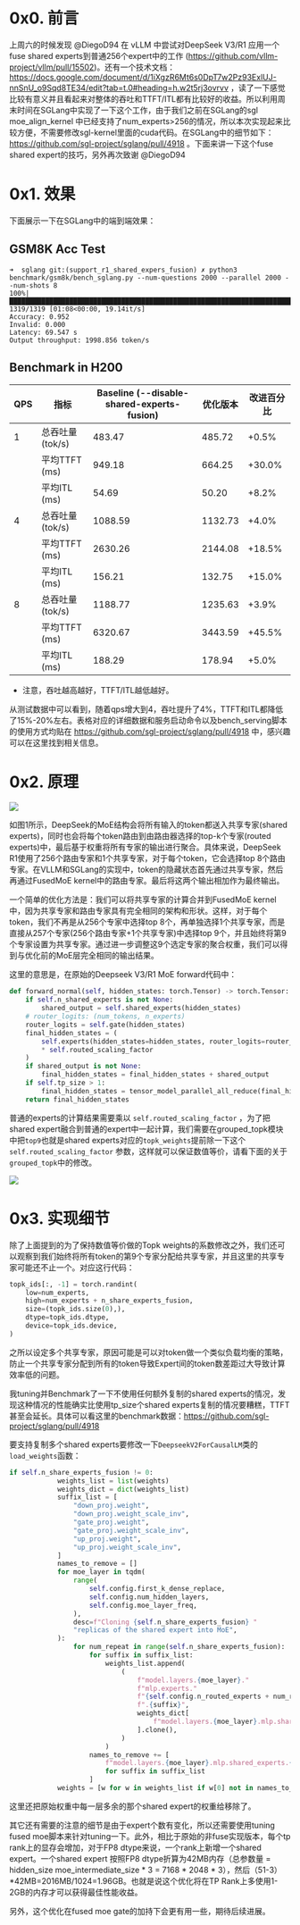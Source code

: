 # 0x0. 前言

上周六的时候发现 @DiegoD94 在 vLLM 中尝试对DeepSeek V3/R1 应用一个fuse shared experts到普通256个expert中的工作 (https://github.com/vllm-project/vllm/pull/15502)。还有一个技术文档：https://docs.google.com/document/d/1iXgzR6Mt6s0DpT7w2Pz93ExlUJ-nnSnU_o9Sqd8TE34/edit?tab=t.0#heading=h.w2t5rj3ovrvv ，读了一下感觉比较有意义并且看起来对整体的吞吐和TTFT/ITL都有比较好的收益。所以利用周末时间在SGLang中实现了一下这个工作，由于我们之前在SGLang的sgl moe_align_kernel 中已经支持了num_experts>256的情况，所以本次实现起来比较方便，不需要修改sgl-kernel里面的cuda代码。在SGLang中的细节如下：https://github.com/sgl-project/sglang/pull/4918 。下面来讲一下这个fuse shared expert的技巧，另外再次致谢 @DiegoD94

# 0x1. 效果

下面展示一下在SGLang中的端到端效果：


## GSM8K Acc Test

```shell
➜  sglang git:(support_r1_shared_expers_fusion) ✗ python3 benchmark/gsm8k/bench_sglang.py --num-questions 2000 --parallel 2000 --num-shots 8                                            
100%|████████████████████████████████████████████████████████████████████████| 1319/1319 [01:08<00:00, 19.14it/s]
Accuracy: 0.952
Invalid: 0.000
Latency: 69.547 s
Output throughput: 1998.856 token/s
```

## Benchmark in H200

| QPS | 指标 | Baseline (--disable-shared-experts-fusion) | 优化版本 | 改进百分比 |
|-----|------|-------------------------------------------|----------|------------|
| 1   | 总吞吐量 (tok/s) | 483.47 | 485.72 | +0.5% |
|     | 平均TTFT (ms) | 949.18 | 664.25 | +30.0% |
|     | 平均ITL (ms) | 54.69 | 50.20 | +8.2% |
| 4   | 总吞吐量 (tok/s) | 1088.59 | 1132.73 | +4.0% |
|     | 平均TTFT (ms) | 2630.26 | 2144.08 | +18.5% |
|     | 平均ITL (ms) | 156.21 | 132.75 | +15.0% |
| 8   | 总吞吐量 (tok/s) | 1188.77 | 1235.63 | +3.9% |
|     | 平均TTFT (ms) | 6320.67 | 3443.59 | +45.5% |
|     | 平均ITL (ms) | 188.29 | 178.94 | +5.0% |

- 注意，吞吐越高越好，TTFT/ITL越低越好。

从测试数据中可以看到，随着qps增大到4，吞吐提升了4%，TTFT和ITL都降低了15%-20%左右。表格对应的详细数据和服务启动命令以及bench_serving脚本的使用方式均贴在 https://github.com/sgl-project/sglang/pull/4918 中，感兴趣可以在这里找到相关信息。

# 0x2. 原理

![](https://files.mdnice.com/user/59/0aff5839-70da-41bd-9cbf-4a5c459bd164.png)

如图1所示，DeepSeek的MoE结构会将所有输入的token都送入共享专家(shared experts)，同时也会将每个token路由到由路由器选择的top-k个专家(routed experts)中，最后基于权重将所有专家的输出进行聚合。具体来说，DeepSeek R1使用了256个路由专家和1个共享专家，对于每个token，它会选择top 8个路由专家。在VLLM和SGLang的实现中，token的隐藏状态首先通过共享专家，然后再通过FusedMoE kernel中的路由专家。最后将这两个输出相加作为最终输出。

一个简单的优化方法是：我们可以将共享专家的计算合并到FusedMoE kernel中，因为共享专家和路由专家具有完全相同的架构和形状。这样，对于每个token，我们不再是从256个专家中选择top 8个，再单独选择1个共享专家，而是直接从257个专家(256个路由专家+1个共享专家)中选择top 9个，并且始终将第9个专家设置为共享专家。通过进一步调整这9个选定专家的聚合权重，我们可以得到与优化前的MoE层完全相同的输出结果。

这里的意思是，在原始的Deepseek V3/R1 MoE forward代码中：

```python
def forward_normal(self, hidden_states: torch.Tensor) -> torch.Tensor:
    if self.n_shared_experts is not None:
        shared_output = self.shared_experts(hidden_states)
    # router_logits: (num_tokens, n_experts)
    router_logits = self.gate(hidden_states)
    final_hidden_states = (
        self.experts(hidden_states=hidden_states, router_logits=router_logits)
        * self.routed_scaling_factor
    )
    if shared_output is not None:
        final_hidden_states = final_hidden_states + shared_output
    if self.tp_size > 1:
        final_hidden_states = tensor_model_parallel_all_reduce(final_hidden_states)
    return final_hidden_states
```

普通的experts的计算结果需要乘以 `self.routed_scaling_factor` ，为了把shared expert融合到普通的expert中一起计算，我们需要在grouped_topk模块中把`top9`也就是shared experts对应的`topk_weights`提前除一下这个`self.routed_scaling_factor` 参数，这样就可以保证数值等价，请看下面的关于`grouped_topk`中的修改。

![](https://files.mdnice.com/user/59/3e561405-beb6-4c1a-9d9f-4cf07168a2ed.png)


# 0x3. 实现细节

除了上面提到的为了保持数值等价做的Topk weights的系数修改之外，我们还可以观察到我们始终将所有token的第9个专家分配给共享专家，并且这里的共享专家可能还不止一个。对应这行代码：

```python
topk_ids[:, -1] = torch.randint(
    low=num_experts,
    high=num_experts + n_share_experts_fusion,
    size=(topk_ids.size(0),),
    dtype=topk_ids.dtype,
    device=topk_ids.device,
)
```

之所以设定多个共享专家，原因可能是可以对token做一个类似负载均衡的策略，防止一个共享专家分配到所有的token导致Expert间的token数差距过大导致计算效率低的问题。

我tuning并Benchmark了一下不使用任何额外复制的shared experts的情况，发现这种情况的性能确实比使用tp_size个shared experts复制的情况要糟糕，TTFT甚至会延长。具体可以看这里的benchmark数据：https://github.com/sgl-project/sglang/pull/4918

要支持复制多个shared experts要修改一下`DeepseekV2ForCausalLM`类的`load_weights`函数：

```python
if self.n_share_experts_fusion != 0:
            weights_list = list(weights)
            weights_dict = dict(weights_list)
            suffix_list = [
                "down_proj.weight",
                "down_proj.weight_scale_inv",
                "gate_proj.weight",
                "gate_proj.weight_scale_inv",
                "up_proj.weight",
                "up_proj.weight_scale_inv",
            ]
            names_to_remove = []
            for moe_layer in tqdm(
                range(
                    self.config.first_k_dense_replace,
                    self.config.num_hidden_layers,
                    self.config.moe_layer_freq,
                ),
                desc=f"Cloning {self.n_share_experts_fusion} "
                "replicas of the shared expert into MoE",
            ):
                for num_repeat in range(self.n_share_experts_fusion):
                    for suffix in suffix_list:
                        weights_list.append(
                            (
                                f"model.layers.{moe_layer}."
                                f"mlp.experts."
                                f"{self.config.n_routed_experts + num_repeat}"
                                f".{suffix}",
                                weights_dict[
                                    f"model.layers.{moe_layer}.mlp.shared_experts.{suffix}"
                                ].clone(),
                            )
                        )
                    names_to_remove += [
                        f"model.layers.{moe_layer}.mlp.shared_experts.{suffix}"
                        for suffix in suffix_list
                    ]
            weights = [w for w in weights_list if w[0] not in names_to_remove]
```

这里还把原始权重中每一层多余的那个shared expert的权重给移除了。

其它还有需要的注意的细节是由于expert个数有变化，所以还需要使用tuning fused moe脚本来针对tuning一下。此外，相比于原始的非fuse实现版本，每个tp rank上的显存会增加，对于FP8 dtype来说，一个rank上新增一个shared expert。一个shared expert 按照FP8 dtype折算为42MB内存（总参数量 = hidden_size  moe_intermediate_size * 3 = 7168 * 2048 * 3），然后（51-3）*42MB=2016MB/1024=1.96GB。也就是说这个优化将在TP Rank上多使用1-2GB的内存才可以获得最佳性能收益。

另外，这个优化在fused moe gate的加持下会更有用一些，期待后续进展。


